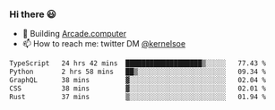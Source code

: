 ### Hi there 😃

- 🔨 Building [Arcade.computer](https://arcade.computer)
- 📫 How to reach me: twitter DM [@kernelsoe](https://twitter.com/kernelsoe)

<!--START_SECTION:waka-->

```txt
TypeScript   24 hrs 42 mins  ███████████████████▒░░░░░   77.43 %
Python       2 hrs 58 mins   ██▒░░░░░░░░░░░░░░░░░░░░░░   09.34 %
GraphQL      38 mins         ▓░░░░░░░░░░░░░░░░░░░░░░░░   02.04 %
CSS          38 mins         ▓░░░░░░░░░░░░░░░░░░░░░░░░   02.01 %
Rust         37 mins         ▒░░░░░░░░░░░░░░░░░░░░░░░░   01.94 %
```

<!--END_SECTION:waka-->
